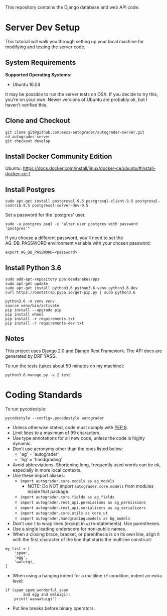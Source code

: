 This repository contains the Django database and web API code.

# Server Dev Setup

This tutorial will walk you through setting up your local machine for modifying
and testing the server code.

## System Requirements

**Supported Operating Systems:**
- Ubuntu 16.04

It may be possible to run the server tests on OSX.
If you decide to try this, you're on your own.
Newer versions of Ubuntu are probably ok, but I haven't verified this.

## Clone and Checkout
```
git clone git@github.com:eecs-autograder/autograder-server.git
cd autograder-server
git checkout develop
```

## Install Docker Community Edition
Ubuntu: https://docs.docker.com/install/linux/docker-ce/ubuntu/#install-docker-ce-1

## Install Postgres
```
sudo apt-get install postgresql-9.5 postgresql-client-9.5 postgresql-contrib-9.5 postgresql-server-dev-9.5
```
Set a password for the 'postgres' user.
```
sudo -u postgres psql -c "alter user postgres with password 'postgres'"
``` 
If you choose a different password, you'll need to set the AG_DB_PASSWORD 
environment variable with your chosen password:
```
export AG_DB_PASSWORD=<password>
``` 

## Install Python 3.6
```
sudo add-apt-repository ppa:deadsnakes/ppa
sudo apt-get update
sudo apt-get install python3.6 python3.6-venv python3.6-dev
curl https://bootstrap.pypa.io/get-pip.py | sudo python3.6

python3.6 -m venv venv
source venv/bin/activate
pip install --upgrade pip
pip install wheel
pip install -r requirements.txt
pip install -r requirements-dev.txt
```

## Notes
This project uses Django 2.0 and Django Rest Framework. The API docs are
generated by DRF YASG.

To run the tests (takes about 50 minutes on my machine):
```
python3.6 manage.py -v 2 test
```

# Coding Standards
To run pycodestyle:
```
pycodestyle --config=.pycodestyle autograder
```
- Unless otherwise stated, code must comply with [PEP 8](https://www.python.org/dev/peps/pep-0008/).
- Limit lines to a maximum of 99 characters.
- Use type annotations for all new code, unless the code is highly dynamic.
- Don't use acronyms other than the ones listed below:
    - 'ag' = 'autograder'
    - 'hg' = 'handgrading'
- Avoid abbreviations. Shortening long, frequently used words can be ok,
especially in more local contexts.
- Use these import aliases:
    - `import autograder.core.models as ag_models`
        - NOTE: Do NOT import `autograder.core.models` from modules inside 
        that package.
    - `import autograder.core.fields as ag_fields`
    - `import autograder.rest_api.permissions as ag_permissions`
    - `import autograder.rest_api.serializers as ag_serializers`
    - `import autograder.core.utils as core_ut`
    - `import autograder.handgrading.models as hg_models`
- Don't use \ to wrap lines (except in `with`-statements). Use parentheses. 
- Use a single leading underscore for non-public names.
- When a closing brace, bracket, or parenthesis is on its own line, align
it with the first character of the line that starts the multiline construct:
```
my_list = [
    'spam', 
    'egg',
    'waluigi,
]
```
- When using a hanging indent for a multiline `if` condition, indent an extra level:
```
if (spam_spam_wonderful_spam
        and egg and waluigi):
    print('waaaaluigi')
```
- Put line breaks before binary operators.
